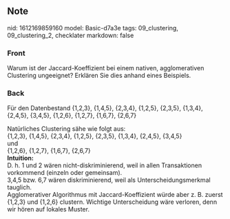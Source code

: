 ## Note
nid: 1612169859160
model: Basic-d7a3e
tags: 09_clustering, 09_clustering_2, checklater
markdown: false

### Front
Warum ist der Jaccard-Koeffizient bei einem nativen, agglomerativen Clustering ungeeignet? Erklären Sie dies anhand eines Beispiels.

### Back
Für den Datenbestand {1,2,3}, {1,4,5}, {2,3,4}, {1,2,5}, {2,3,5},
{1,3,4}, {2,4,5}, {3,4,5}, {1,2,6}, {1,2,7}, {1,6,7}, {2,6,7}
<div>
  Natürliches Clustering sähe wie folgt aus:
</div>
<div>
  {1,2,3}, {1,4,5}, {2,3,4}, {1,2,5}, {2,3,5}, {1,3,4}, {2,4,5},
  {3,4,5}
</div>
<div>
  und
</div>
<div>
  {1,2,6}, {1,2,7}, {1,6,7}, {2,6,7}
</div>
<div>
  <b>Intuition:</b>
</div>
<div>
  D. h. 1 und 2 wären nicht-diskriminierend, weil in allen
  Transaktionen vorkommend (einzeln oder gemeinsam).
</div>
<div>
  3,4,5 bzw. 6,7 wären diskriminierend, weil als
  Unterscheidungsmerkmal tauglich.
</div>
<div>
  Agglomerativer Algorithmus mit Jaccard-Koeffizient würde aber z.
  B. zuerst {1,2,3} und {1,2,6} clustern. Wichtige Unterscheidung
  wäre verloren, denn wir hören auf lokales Muster.
</div>

